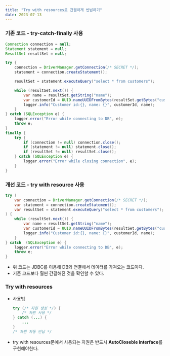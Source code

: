 ```yaml
---
title: "Try with resources로 간결하게 반납하기"
date: 2023-07-13
---
```



### 기존 코드 - try-catch-finally 사용
```java
Connection connection = null;
Statement statement = null;
ResultSet resultSet = null;

try {
    connection = DriverManager.getConnection(/* SECRET */);
    statement = connection.createStatement();

    resultSet = statement.executeQuery("select * from customers");

    while (resultSet.next()) {
        var name = resultSet.getString("name");
        var customerId = UUID.nameUUIDFromBytes(resultSet.getBytes("customer_id"));
        logger.info("Customer id:{}, name: {}", customerId, name);
    }
} catch (SQLException e) {
    logger.error("Error while connecting to DB", e);
    throw e;
}
finally {
    try {
        if (connection != null) connection.close();
        if (statement != null) statement.close();
        if (resultSet != null) resultSet.close();
    } catch (SQLException e) {
        logger.error("Error while closing connection", e);
    }
}
```


### 개선 코드 - try with resource 사용
```java
try (
    var connection = DriverManager.getConnection(/* SECRET */);
    var statement = connection.createStatement();
    var resultSet = statement.executeQuery("select * from customers");
) {
    while (resultSet.next()) {
        var name = resultSet.getString("name");
        var customerId = UUID.nameUUIDFromBytes(resultSet.getBytes("customer_id"));
        logger.info("Customer id:{}, name: {}", customerId, name);
    }
} catch  (SQLException e) {
    logger.error("Error while connecting to DB", e);
    throw e;
}
```
- 위 코드는 JDBC를 이용해 DB와 연결해서 데이터를 가져오는 코드이다.
- 기존 코드보다 훨씬 간결해진 것을 확인할 수 있다.

### Try with resources
- 사용법
    ```java
    try (/* 자원 생성 */) {
        /* 자원 사용 */
    } catch (...) {
        ...
    }
    /* 자원 자동 반납 */
    ```
- try with resources문에서 사용되는 자원은 반드시 **AutoCloseble interface**를 구현해야한다.
